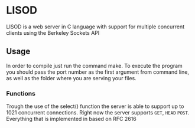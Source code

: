 # LISOD
LISOD is a web server in C language with support for multiple concurrent clients using the Berkeley Sockets API
## Usage
In order to compile just run the command make. To execute the program you should pass the port number as the first argument from command line, as well as the folder where you are serving your files.
### Functions
Trough the use of the select() function the server is able to support up to 1021 concurrent connections.
Right now the server supports `GET`, `HEAD` `POST`.
Everything that is implemented in based on RFC 2616
